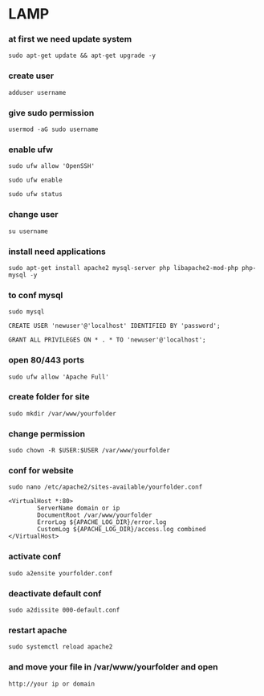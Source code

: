 # LAMP
### at first we need update system
```
sudo apt-get update && apt-get upgrade -y
```
### create user
```
adduser username
```
### give sudo permission
```
usermod -aG sudo username
```
### enable ufw
```
sudo ufw allow 'OpenSSH'
```
```
sudo ufw enable
```
```
sudo ufw status
```
### change user
```
su username
```
### install need applications
```
sudo apt-get install apache2 mysql-server php libapache2-mod-php php-mysql -y
```
### to conf mysql
```
sudo mysql
```
```
CREATE USER 'newuser'@'localhost' IDENTIFIED BY 'password';
```
```
GRANT ALL PRIVILEGES ON * . * TO 'newuser'@'localhost';
```
### open 80/443 ports
```
sudo ufw allow 'Apache Full'
```
### create folder for site
```
sudo mkdir /var/www/yourfolder
```
### change permission
```
sudo chown -R $USER:$USER /var/www/yourfolder
```
### conf for website
```
sudo nano /etc/apache2/sites-available/yourfolder.conf
```
```
<VirtualHost *:80>
        ServerName domain or ip
        DocumentRoot /var/www/yourfolder
        ErrorLog ${APACHE_LOG_DIR}/error.log
        CustomLog ${APACHE_LOG_DIR}/access.log combined
</VirtualHost>
```
### activate conf
```
sudo a2ensite yourfolder.conf
```
### deactivate default conf
```
sudo a2dissite 000-default.conf
```
### restart apache
```
sudo systemctl reload apache2
```
### and move your file in /var/www/yourfolder and open
```
http://your ip or domain
```